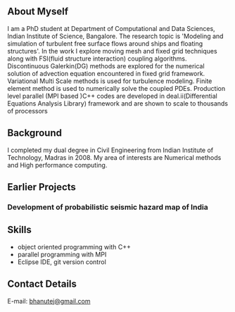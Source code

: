 ## About Myself
I am a PhD student at Department of Computational and Data Sciences, Indian Institute of Science, Bangalore. The research topic is 'Modeling and simulation of turbulent free surface flows around ships and floating structures'. In the work I explore moving mesh and fixed grid techniques along with FSI(fluid structure interaction) coupling algorithms. Discontinuous Galerkin(DG) methods are explored for the numerical solution of advection equation encountered in fixed grid framework. Variational Multi Scale methods is used for turbulence modeling. Finite element method is used to numerically solve the coupled PDEs. Production level parallel (MPI based )C++ codes are developed in deal.ii(Differential Equations Analysis Library) framework and are shown to scale to thousands of processors

## Background
I completed my dual degree in Civil Engineering from Indian Institute of Technology, Madras in 2008. My area of interests are Numerical methods and High performance computing.

## Earlier Projects
### Development of probabilistic seismic hazard map of India

## Skills
- object oriented programming with C++
- parallel programming with MPI
- Eclipse IDE, git version control

## Contact Details
E-mail: [bhanutej@gmail.com](bhanutej@gmail.com) 

